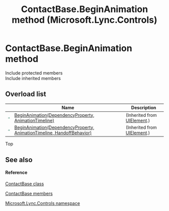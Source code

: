 ﻿---
title: ContactBase.BeginAnimation method  (Microsoft.Lync.Controls)
TOCTitle: 'BeginAnimation method '
ms:assetid: Overload:Microsoft.Lync.Controls.ContactBase.BeginAnimation_DI_3_UC_OCS14MrefLyncWPF
ms:mtpsurl: https://msdn.microsoft.com/en-us/library/microsoft.lync.controls.contactbase.beginanimation_di_3_uc_ocs14mreflyncwpf(v=office.15)
ms:contentKeyID: 48589989
ms.date: 07/28/2014
mtps_version: v=office.15
f1_keywords:
- Microsoft.Lync.Controls.ContactBase.BeginAnimation
dev_langs:
- CSharp
- JScript
- VB
- other
---

# ContactBase.BeginAnimation method

Include protected members  
Include inherited members  

## Overload list

<table>
<thead>
<tr class="header">
<th> </th>
<th>Name</th>
<th>Description</th>
</tr>
</thead>
<tbody>
<tr class="odd">
<td><img src="images/Hh347903.pubmethod(Office.15).gif" title="Public method" alt="Public method" /></td>
<td><a href="http://msdn2.microsoft.com/en-us/library/ms598906">BeginAnimation(DependencyProperty, AnimationTimeline)</a></td>
<td>(Inherited from <a href="http://msdn2.microsoft.com/en-us/library/ms590078">UIElement</a>.)</td>
</tr>
<tr class="even">
<td><img src="images/Hh347903.pubmethod(Office.15).gif" title="Public method" alt="Public method" /></td>
<td><a href="http://msdn2.microsoft.com/en-us/library/ms598905">BeginAnimation(DependencyProperty, AnimationTimeline, HandoffBehavior)</a></td>
<td>(Inherited from <a href="http://msdn2.microsoft.com/en-us/library/ms590078">UIElement</a>.)</td>
</tr>
</tbody>
</table>


Top

## See also

#### Reference

[ContactBase class](contactbase-class-microsoft-lync-controls_1.md)

[ContactBase members](contactbase-members-microsoft-lync-controls_1.md)

[Microsoft.Lync.Controls namespace](microsoft-lync-controls-namespace_1.md)

